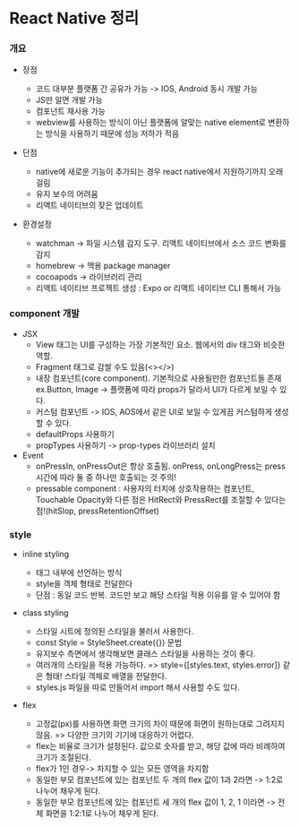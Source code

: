 

<h1>React Native 정리</h1>
<h3>개요</h3>

- 장점
	- 코드 대부분 플랫폼 간 공유가 가능 -> IOS, Android 동시 개발 가능
	- JS만 알면 개발 가능
	- 컴포넌트 재사용 가능
	- webview를 사용하는 방식이 아닌 플랫폼에 알맞는 native element로 변환하는 방식을 사용하기 때문에 성능 저하가 적음
- 단점
	- native에 새로운 기능이 추가되는 경우 react native에서 지원하기까지 오래 걸림
	- 유지 보수의 어려움
	- 리액트 네이티브의 잦은 업데이트

- 환경설정
	- watchman -> 파일 시스템 감지 도구. 리액트 네이티브에서 소스 코드 변화를 감지
	- homebrew -> 맥용 package manager
	- cocoapods -> 라이브러리 관리
	- 리액트 네이티브 프로젝트 생성 : Expo or 리액트 네이티브 CLI 통해서 가능

<h3> component 개발 </h3>

- JSX
	- View 태그는 UI를 구성하는 가장 기본적인 요소. 웹에서의 div 태그와 비슷한 역할.
	- Fragment 태그로 감쌀 수도 있음(<></>)
	- 내장 컴포넌트(core component). 기본적으로 사용될만한 컴포넌트들 존재 ex.Button, Image -> 플랫폼에 따라 props가 달라서 UI가 다르게 보일 수 있다.
	- 커스텀 컴포넌트 -> IOS, AOS에서 같은 UI로 보일 수 있게끔 커스텀하게 생성할 수 있다.
	- defaultProps 사용하기
	- propTypes 사용하기 -> prop-types 라이브러리 설치
- Event
	- onPressIn, onPressOut은 항상 호출됨. onPress, onLongPress는 press 시간에 따라 둘 중 하나만 호출되는 것 주의!
	- pressable component : 사용자의 터치에 상호작용하는 컴포넌트, Touchable Opacity와 다른 점은 HitRect와 PressRect를 조절할 수 있다는 점!(hitSlop, pressRetentionOffset)

<h3> style </h3>

- inline styling
	- 태그 내부에 선언하는 방식
	- style을 객체 형태로 전달한다
	- 단점 : 동일 코드 반복. 코드만 보고 해당 스타일 적용 이유를 알 수 있어야 함
- class styling
	- 스타일 시트에 정의된 스타일을 불러서 사용한다.
	- const Style = StyleSheet.create({}) 문법
	- 유지보수 측면에서 생각해보면 클래스 스타일을 사용하는 것이 좋다.
	- 여러개의 스타일을 적용 가능하다. => style={[styles.text, styles.error]} 같은 형태! 스타일 객체로 배열을 전달한다.
	- styles.js 파일을 따로 만들어서 import 해서 사용할 수도 있다.

- flex
	- 고정값(px)를 사용하면 화면 크기의 차이 때문에 화면이 원하는대로 그려지지 않음. => 다양한 크기의 기기에 대응하기 어렵다.
	- flex는 비율로 크기가 설정된다. 값으로 숫자를 받고, 해당 값에 따라 비례하여 크기가 조절된다.
	- flex가 1인 경우-> 차지할 수 있는 모든 영역을 차지함
	- 동일한 부모 컴포넌트에 있는 컴포넌트 두 개의 flex 값이 1과 2라면 -> 1:2로 나누어 채우게 된다.
	- 동일한 부모 컴포넌트에 있는 컴포넌트 세 개의 flex 값이 1, 2, 1 이라면 -> 전체 화면을 1:2:1로 나누어 채우게 된다.
